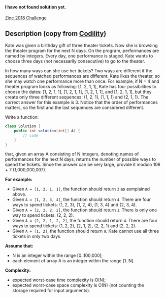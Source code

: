 #### I have not found solution yet.
[Zinc 2018 Challenge](https://app.codility.com/programmers/challenges/)

## Description (copy from [Codility](https://www.codility.com/))

Kate was given a birthday gift of three theater tickets. Now she is browsing the theater program for the next N days. On the program, performances are named by integers. Every day, one performance is staged. Kate wants to choose three days (not necessarily consecutive) to go to the theater.

In how many ways can she use her tickets? Two ways are different if the sequences of watched performances are different. Kate likes the theater, so she may watch one performance more than once. For example, if N = 4 and theater program looks as following: [1, 2, 1, 1], Kate has four possibilities to choose the dates: [1, 2, 1, 1], [1, 2, 1, 1], [1, 2, 1, 1], and [1, 2, 1, 1], but they create only three different sequences: (1, 2, 1), (1, 1, 1) and (2, 1, 1). The correct answer for this example is 3. Notice that the order of performances matters, so the first and the last sequences are considered different.

Write a function:
```java
class Solution { 
    public int solution(int[] A) {
        // code
    }
}
```

that, given an array A consisting of N integers, denoting names of performances for the next N days, returns the number of possible ways to spend the tickets. Since the answer can be very large, provide it modulo 109 + 7 (1,000,000,007).

**For example:**
- Given `A = [1, 2, 1, 1]`, the function should return `3` as exmplained above.
- Given `A = [1, 2, 3, 4]`, the function should return `4`. There are four ways to spend tickets: (1, 2, 3), (1, 2, 4), (1, 3, 4) and (2, 3, 4).
- Given `A = [2, 2, 2, 2]`, the function should return `1`. There is only one way to spend tickets: (2, 2, 2).
- Given `A = [2, 2, 1, 2, 2]`, the function should return `4`. There are four ways to spend tickets: (1, 2, 2), (2, 1, 2), (2, 2, 1) and (2, 2, 2).
- Given `A = [1, 2]`, the function should return `0`. Kate cannot use all three tickets in only two days.

**Assume that:**
- N is an integer within the range [0..100,000];
- each element of array A is an integer within the range [1..N].

**Complexity:**
- expected worst-case time complexity is O(N);
- expected worst-case space complexity is O(N) (not counting the storage required for input arguments).


